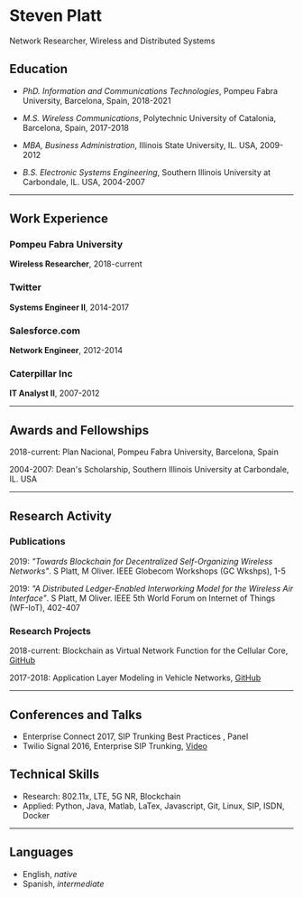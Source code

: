 # Steven Platt
Network Researcher, Wireless and Distributed Systems

## Education
* *PhD. Information and Communications Technologies*, Pompeu Fabra University, Barcelona, Spain, 2018-2021

* *M.S. Wireless Communications*, Polytechnic University of Catalonia, Barcelona, Spain, 2017-2018

* *MBA, Business Administration*, Illinois State University, IL. USA, 2009-2012

* *B.S. Electronic Systems Engineering*, Southern Illinois University at Carbondale, IL. USA, 2004-2007

---
## Work Experience
### Pompeu Fabra University
**Wireless Researcher**, 2018-current

### Twitter
**Systems Engineer II**, 2014-2017

### Salesforce.com
**Network Engineer**, 2012-2014

### Caterpillar Inc
**IT Analyst II**, 2007-2012

---
## Awards and Fellowships
2018-current: Plan Nacional, Pompeu Fabra University, Barcelona, Spain

2004-2007: Dean's Scholarship, Southern Illinois University at Carbondale, IL. USA

---
## Research Activity
### Publications
2019: *"Towards Blockchain for Decentralized Self-Organizing Wireless Networks"*. S Platt, M Oliver. IEEE Globecom Workshops (GC Wkshps), 1-5

2019: *"A Distributed Ledger-Enabled Interworking Model for the Wireless Air Interface"*. S Platt, M Oliver. IEEE 5th World Forum on Internet of Things (WF-IoT), 402-407

### Research Projects
2018-current: Blockchain as Virtual Network Function for the Cellular Core, [GitHub](https://github.com/stevenplatt/spectrum-protocol)

2017-2018: Application Layer Modeling in Vehicle Networks, [GitHub](https://github.com/stevenplatt/vsimrti-scenarios)

---
## Conferences and Talks
* Enterprise Connect 2017, SIP Trunking Best Practices , Panel
* Twilio Signal 2016, Enterprise SIP Trunking, [Video](https://www.youtube.com/watch?v=lFzqYgF2MPQ&feature=emb_logo)

## Technical Skills
* Research: 802.11x, LTE, 5G NR, Blockchain
* Applied: Python, Java, Matlab, LaTex, Javascript, Git, Linux, SIP, ISDN, Docker

---
## Languages
* English, *native*
* Spanish, *intermediate*
